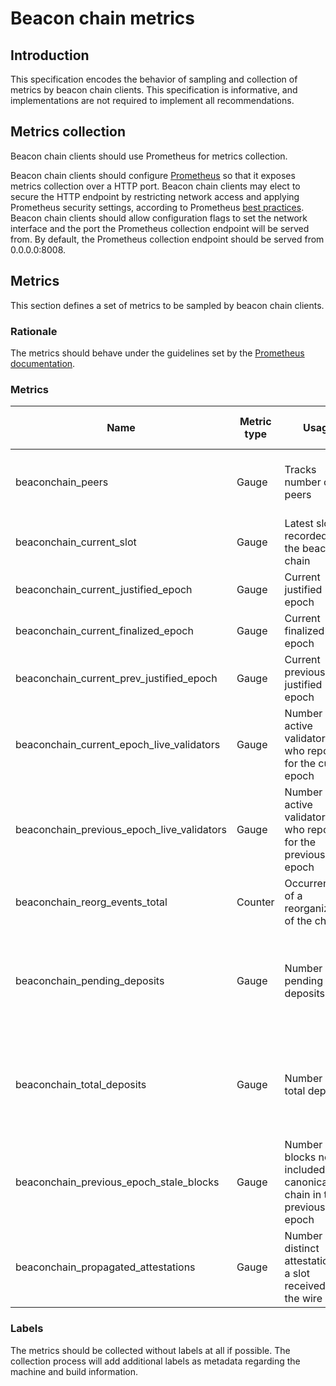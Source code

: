 # Beacon chain metrics

## Introduction

This specification encodes the behavior of sampling and collection of metrics by beacon chain clients.
This specification is informative, and implementations are not required to implement all recommendations.

## Metrics collection

Beacon chain clients should use Prometheus for metrics collection.

Beacon chain clients should configure [Prometheus](https://prometheus.io/) so that it exposes metrics collection over a HTTP port.
Beacon chain clients may elect to secure the HTTP endpoint by restricting network access and applying Prometheus security settings, according to Prometheus [best practices](https://prometheus.io/docs/operating/security/).
Beacon chain clients should allow configuration flags to set the network interface and the port the Prometheus collection endpoint will be served from.
By default, the Prometheus collection endpoint should be served from 0.0.0.0:8008.

## Metrics

This section defines a set of metrics to be sampled by beacon chain clients.

### Rationale

The metrics should behave under the guidelines set by the [Prometheus documentation](https://prometheus.io/docs/practices/instrumentation/#things-to-watch-out-for).

### Metrics

| Name | Metric type | Usage | Sample collection event |
|---------------------------------|-------------|-------------------------------------------------------------------|-------------------------------------|
| beaconchain_peers              | Gauge       | Tracks number of peers                                            | When a new peer is added or dropped |
| beaconchain_current_slot | Gauge | Latest slot recorded by the beacon chain | Each time slot changes |
| beaconchain_current_justified_epoch         | Gauge       | Current justified epoch                                           | On each epoch                       |
| beaconchain_current_finalized_epoch         | Gauge       | Current finalized epoch                                           | On each epoch                       |
| beaconchain_current_prev_justified_epoch    | Gauge       | Current previously justified epoch                                | On each epoch                       | 
| beaconchain_current_epoch_live_validators   | Gauge       | Number of active validators who reported for the current epoch    | On each epoch                       |
| beaconchain_previous_epoch_live_validators  | Gauge       | Number of active validators who reported for the previous epoch   | On each epoch
| beaconchain_reorg_events_total              | Counter     | Occurrence of a reorganization of the chain                       | On fork choice                      |
| beaconchain_pending_deposits                | Gauge       | Number of pending deposits                                        | Upon processing eth1 events watching the deposit contract |
| beaconchain_total_deposits                  | Gauge       | Number of total deposits                                          | Upon processing eth1 events watching the deposit contract |
| beaconchain_previous_epoch_stale_blocks     | Gauge       | Number of blocks not included into canonical chain in the previous epoch                                                                                                                  | On each epoch                       |
| beaconchain_propagated_attestations         | Gauge       | Number of distinct attestations to a slot received from the wire                                                                                                                 | When attestation inclusion delay passed     |


### Labels

The metrics should be collected without labels at all if possible. The collection process will add additional labels as metadata regarding the machine and build information.
